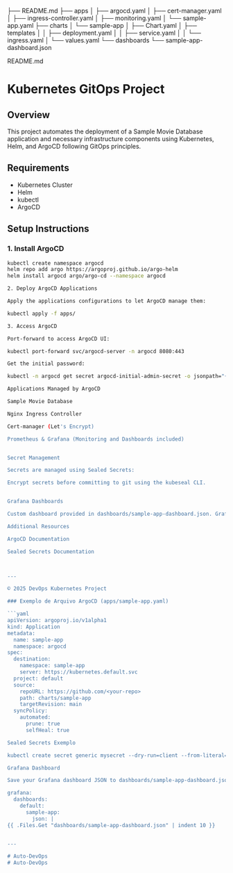 ├── README.md
├── apps
│   ├── argocd.yaml
│   ├── cert-manager.yaml
│   ├── ingress-controller.yaml
│   ├── monitoring.yaml
│   └── sample-app.yaml
├── charts
│   └── sample-app
│       ├── Chart.yaml
│       ├── templates
│       │   ├── deployment.yaml
│       │   ├── service.yaml
│       │   └── ingress.yaml
│       └── values.yaml
└── dashboards
    └── sample-app-dashboard.json

README.md

# Kubernetes GitOps Project

## Overview
This project automates the deployment of a Sample Movie Database application and necessary infrastructure components using Kubernetes, Helm, and ArgoCD following GitOps principles.

## Requirements
- Kubernetes Cluster
- Helm
- kubectl
- ArgoCD

## Setup Instructions

### 1. Install ArgoCD
```bash
kubectl create namespace argocd
helm repo add argo https://argoproj.github.io/argo-helm
helm install argocd argo/argo-cd --namespace argocd

2. Deploy ArgoCD Applications

Apply the applications configurations to let ArgoCD manage them:

kubectl apply -f apps/

3. Access ArgoCD

Port-forward to access ArgoCD UI:

kubectl port-forward svc/argocd-server -n argocd 8080:443

Get the initial password:

kubectl -n argocd get secret argocd-initial-admin-secret -o jsonpath="{.data.password}" | base64 -d; echo

Applications Managed by ArgoCD

Sample Movie Database

Nginx Ingress Controller

Cert-manager (Let's Encrypt)

Prometheus & Grafana (Monitoring and Dashboards included)


Secret Management

Secrets are managed using Sealed Secrets:

Encrypt secrets before committing to git using the kubeseal CLI.


Grafana Dashboards

Custom dashboard provided in dashboards/sample-app-dashboard.json. Grafana auto-import enabled via Helm.

Additional Resources

ArgoCD Documentation

Sealed Secrets Documentation



---

© 2025 DevOps Kubernetes Project

### Exemplo de Arquivo ArgoCD (apps/sample-app.yaml)

```yaml
apiVersion: argoproj.io/v1alpha1
kind: Application
metadata:
  name: sample-app
  namespace: argocd
spec:
  destination:
    namespace: sample-app
    server: https://kubernetes.default.svc
  project: default
  source:
    repoURL: https://github.com/<your-repo>
    path: charts/sample-app
    targetRevision: main
  syncPolicy:
    automated:
      prune: true
      selfHeal: true

Sealed Secrets Exemplo

kubectl create secret generic mysecret --dry-run=client --from-literal=password='mypassword' -o json | kubeseal > sealed-secret.json

Grafana Dashboard

Save your Grafana dashboard JSON to dashboards/sample-app-dashboard.json. Include this in Grafana Helm values to auto-import.

grafana:
  dashboards:
    default:
      sample-app:
        json: |
{{ .Files.Get "dashboards/sample-app-dashboard.json" | indent 10 }}


---

# Auto-DevOps
# Auto-DevOps
